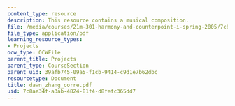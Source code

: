 ```yaml
---
content_type: resource
description: This resource contains a musical composition.
file: /media/courses/21m-301-harmony-and-counterpoint-i-spring-2005/7c8ae34fa3ab482481f4d8fefc365dd7_dawn_zhang_corre.pdf
file_type: application/pdf
learning_resource_types:
- Projects
ocw_type: OCWFile
parent_title: Projects
parent_type: CourseSection
parent_uid: 39afb745-09a5-f1cb-9414-c9d1e7b62dbc
resourcetype: Document
title: dawn_zhang_corre.pdf
uid: 7c8ae34f-a3ab-4824-81f4-d8fefc365dd7
---
```

